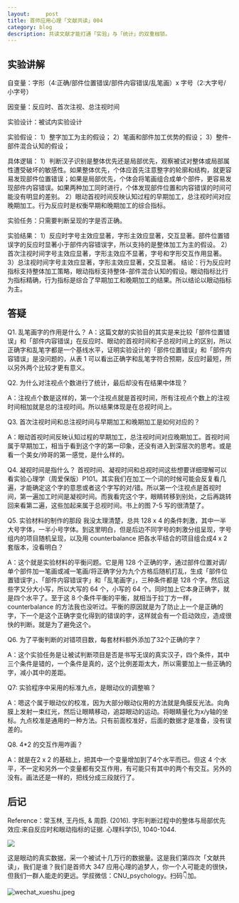 ```yaml
---
layout:     post
title: 首师应用心理「文献共读」004
category: blog
description: 共读文献才能打通「实验」与「统计」的双重枷锁。
---
```


## 实验讲解

自变量：字形（4:正确/部件位置错误/部件内容错误/乱笔画）x 字号（2:大字号/小字号）

因变量：反应时、首次注视、总注视时间

实验设计：被试内实验设计

实验假设：
1）整字加工为主的假设；
2）笔画和部件加工优势的假设；
3）整件-部件混合认知的假设；

具体逻辑：
1）判断汉子识别是整体优先还是局部优先，观察被试对整体或局部属性遭受破坏的敏感性。如果整体优先，个体应首先注意整字的轮廓和结构，就更容易发现部件位置错误；如果是局部优先，个体会将笔画组合成单个部件，更容易发现部件内容错误。如果两种加工同时进行，个体发现部件位置和内容错误的时间可能没有明显的差别。
2）眼动首视时间反映认知过程的早期加工，总注视时间对应晚期加工。行为反应时是权衡早期和晚期加工的综合指标。

实验任务：只需要判断呈现的字是否正确。

实验结果：
1）反应时字号主效应显著，字形主效应显著，交互显著。部件位置错误字的反应时显著小于部件内容错误字，所以支持的是整体加工为主的假设。
2）首次注视时间字号主效应显著，字形主效应不显著，字号和字形交互作用显著。
3）总注视时间字号主效应显著，字形主效应显著，交互显著。
结论：行为反应时指标支持整体加工策略，眼动指标支持整体-部件混合认知的假设。眼动指标比行为指标精确，行为指标是综合了早期加工和晚期加工的结果。所以结论以眼动指标为主。

## 答疑
Q1. 乱笔画字的作用是什么？
A：这篇文献的实验目的其实是来比较「部件位置错误」和「部件内容错误」在反应时、眼动的首视时间和子总视时间上的区别，所以正确字和乱笔字都是一个基线水平，证明实验设计的「部件位置错误」和「部件内容错误」是没问题的，从表 1 可以看出正确字和乱笔字符合预期，反应时最短，所以另外两个比较才更有意义。

Q2. 为什么对注视点个数进行了统计，最后却没有在结果中体现？

A：注视点个数是这样的，第一个注视点就是首视时间，所有注视点个数上的注视时间相加就是总的注视时间。所以结果体现是在总视时间上。

Q3. 首次注视时间和总注视时间与早期加工和晚期加工是如何对应的？

A：眼动首视时间反映认知过程的早期加工，总注视时间对应晚期加工。首视时间属于早期加工，相当于看到这个字的第一印象，还没有进入到深层次的思考。或是看一个美女/帅哥的第一感觉，是什么样的。

Q4. 凝视时间是指什么？
首视时间、凝视时间和总视时间这些想要详细理解可以看实验心理学（周爱保版）P101。其实我们在加工一个词的时候可能会反复看几遍，才能确定这个字的意思或者这个字写的对/错。所以第一个注视点是首视时间，第一遍加工时间是凝视时间。而我看完这个字，眼睛转移到别处，之后再跳转回来看第二遍，这些加起来属于总视时间。书上的图 7-5 写的很清楚了。

Q5. 实验材料的制作的那段 我没太理清楚，总共 128 x 4 的条件刺激，其中一半大号字体，一半小号字体。到这里明白，但是后边不同字号的刺激分组呈现，字号组内的项目随机呈现，以及用 counterbalance 把各水平结合的项目组合成4 x 2套版本，没看明白？

A：这个就是实验材料的平衡问题。它是用 128 个正确的字，通过部件位置对调/单个部件加一笔画或减一笔画/将正确字分为九个方格后随机打乱，生成「部件位置错误字」、「部件内容错误字」和「乱笔画字」，三种条件都是 128 个字。然后这些字又分大小写，所以大写的 64 个，小写的 64 个。同时加上它本身正确字，就是四个水平了。至于这 8 个条件平衡的平衡，就相当于拉丁方一样，counterbalance 的方法我也没听过。平衡的原因就是为了防止上一个是正确的字，下一个是这个正确字变化得到的错误的字，这样就会有一个启动效应，造成很快的判断。就是为了避免这个。

Q6. 为了平衡判断的对错项目数，每套材料额外添加了32个正确的字？

A：这个实验任务是让被试判断项目是否是书写无误的真实汉子，四个条件，其中三个条件是错的，一个条件是真的，这个比例差距太大，所以需要加上一些正确的字，减小其中的差距。

Q7: 实验程序中采用的标准九点，是眼动仪的调整嘛？

A：嗯这个属于眼动仪的校准，因为大部分眼动仪用的方法就是角膜反光法。向角膜上发射一束红光，然后让眼睛移动，追踪眼动的运动。将眼睛量化为x/y轴的坐标。九点校准是通用的一种方法。只有前面校准好，后面的数据才是准备，没有误差的。

Q8. 4*2 的交互作用咋画？

A：就是在2 x 2 的基础上，把其中一个变量增加到了4个水平而已。但这 4 个水平，不一定和另外一个变量都有交互作用，有可能只有其中的两个有交互。另外的没有。画法还是一样的，把线分成三段就行了。

## 后记

Reference：常玉林, 王丹烁, & 周蔚. (2016). 字形判断过程中的整体与局部优先效应:来自反应时和眼动指标的证据. 心理科学(5), 1040-1044.

![](https://cnu347-1257355643.cos.ap-beijing.myqcloud.com/CNU347/eye_data.png)

这是眼动的真实数据，采一个被试十几万行的数据量。这是我们第四次「文献共读」，我们是谁？我们是首师大 347 应用心理的追梦人，你一个人可能走的很快，但我们一群人能走的更远。学叔微信：CNU_psychology。扫码👇加。

![wechat_xueshu.jpeg](https://cnu347-1257355643.cos.ap-beijing.myqcloud.com/CNU347/WechatIMG125.jpeg)

